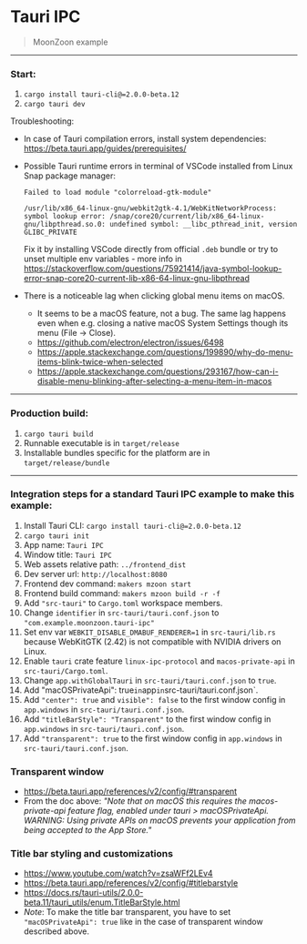 # Tauri IPC
> MoonZoon example

---

### Start:

1. `cargo install tauri-cli@=2.0.0-beta.12`
2. `cargo tauri dev`

Troubleshooting:
- In case of Tauri compilation errors, install system dependencies: https://beta.tauri.app/guides/prerequisites/

- Possible Tauri runtime errors in terminal of VSCode installed from Linux Snap package manager:
    ```
    Failed to load module "colorreload-gtk-module"

    /usr/lib/x86_64-linux-gnu/webkit2gtk-4.1/WebKitNetworkProcess: symbol lookup error: /snap/core20/current/lib/x86_64-linux-gnu/libpthread.so.0: undefined symbol: __libc_pthread_init, version GLIBC_PRIVATE
    ```
    Fix it by installing VSCode directly from official `.deb` bundle or try to unset multiple env variables - more info in https://stackoverflow.com/questions/75921414/java-symbol-lookup-error-snap-core20-current-lib-x86-64-linux-gnu-libpthread

- There is a noticeable lag when clicking global menu items on macOS.
  - It seems to be a macOS feature, not a bug. The same lag happens even when e.g. closing a native macOS System Settings though its menu (File -> Close).
  - https://github.com/electron/electron/issues/6498
  - https://apple.stackexchange.com/questions/199890/why-do-menu-items-blink-twice-when-selected
  - https://apple.stackexchange.com/questions/293167/how-can-i-disable-menu-blinking-after-selecting-a-menu-item-in-macos

---

### Production build:

1. `cargo tauri build`
2. Runnable executable is in `target/release`
3. Installable bundles specific for the platform are in `target/release/bundle`

---

### Integration steps for a standard Tauri IPC example to make this example:

1. Install Tauri CLI: `cargo install tauri-cli@=2.0.0-beta.12`
2. `cargo tauri init`
3. App name: `Tauri IPC`
4. Window title: `Tauri IPC`
5. Web assets relative path: `../frontend_dist`
6. Dev server url: `http://localhost:8080`
7. Frontend dev command: `makers mzoon start`
8. Frontend build command: `makers mzoon build -r -f`
9. Add `"src-tauri"` to `Cargo.toml` workspace members.
10. Change `identifier` in `src-tauri/tauri.conf.json` to `"com.example.moonzoon.tauri-ipc"`
11. Set env var `WEBKIT_DISABLE_DMABUF_RENDERER=1` in `src-tauri/lib.rs` because WebKitGTK (2.42) is not compatible with NVIDIA drivers on Linux.
12. Enable `tauri` crate feature `linux-ipc-protocol` and `macos-private-api` in `src-tauri/Cargo.toml`.
13. Change `app.withGlobalTauri` in `src-tauri/tauri.conf.json` to `true`.
13. Add "macOSPrivateApi": true` in `app` in `src-tauri/tauri.conf.json`.
14. Add `"center": true` and `visible": false` to the first window config in `app.windows` in `src-tauri/tauri.conf.json`.
15. Add `"titleBarStyle": "Transparent"` to the first window config in `app.windows` in `src-tauri/tauri.conf.json`.
16. Add `"transparent": true` to the first window config in `app.windows` in `src-tauri/tauri.conf.json`.

### Transparent window

- https://beta.tauri.app/references/v2/config/#transparent
- From the doc above: _"Note that on macOS this requires the macos-private-api feature flag, enabled under tauri &gt; macOSPrivateApi. WARNING: Using private APIs on macOS prevents your application from being accepted to the App Store."_

### Title bar styling and customizations

- https://www.youtube.com/watch?v=zsaWFf2LEv4
- https://beta.tauri.app/references/v2/config/#titlebarstyle
- https://docs.rs/tauri-utils/2.0.0-beta.11/tauri_utils/enum.TitleBarStyle.html
- _Note_: To make the title bar transparent, you have to set `"macOSPrivateApi": true` like in the case of transparent window described above.
